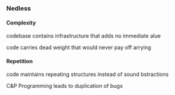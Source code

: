 <h3>Nedless</h3>
<section>
	<h4>Complexity</h4>
	<div class="fragment">
		<p>codebase contains infrastructure that adds no immediate alue</p>
		<p>code carries dead weight that would never pay off arrying</p>
	</div>
</section>
<section>
	<h4>Repetition</h4>
	<div class="fragment">
		<p>code maintains repeating structures instead of sound bstractions</p>
		<p>C&amp;P Programming leads to duplication of bugs</p>
	</div>
</section>